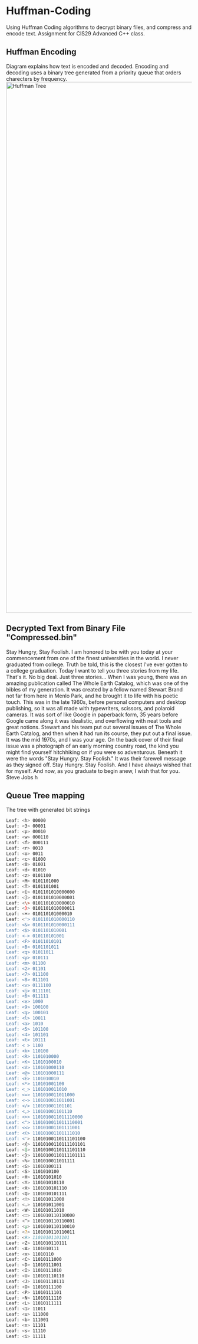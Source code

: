# Huffman-Coding
Using Huffman Coding algorithms to decrypt binary files, and compress and encode text. Assignment for CIS29 Advanced C++ class.

## Huffman Encoding
Diagram explains how text is encoded and decoded. Encoding and decoding uses a binary tree generated from a priority queue that orders charecters by frequency. 
<img width="1440" alt="Huffman Tree" src="https://i.stack.imgur.com/1fEJE.png">

## Decrypted Text from Binary File "Compressed.bin"
Stay Hungry, Stay Foolish.  I am honored to be with you today at your 
commencement from one of the finest universities in the world. I never 
graduated from college. Truth be told, this is the closest I've ever 
gotten to a college graduation. Today I want to tell you three stories 
from my life. That's it. No big deal. Just three stories... When I was 
young, there was an amazing publication called The Whole Earth Catalog, 
which was one of the bibles of my generation. It was created by a fellow 
named Stewart Brand not far from here in Menlo Park, and he brought it 
to life with his poetic touch. This was in the late 1960s, before personal
computers and desktop publishing, so it was all made with typewriters, 
scissors, and polaroid cameras. It was sort of like Google in paperback 
form, 35 years before Google came along it was idealistic, and overflowing
with neat tools and great notions.  Stewart and his team put out several 
issues of The Whole Earth Catalog, and then when it had run its course, they 
put out a final issue. It was the mid 1970s, and I was your age. On the back 
cover of their final issue was a photograph of an early morning country road, 
the kind you might find yourself hitchhiking on if you were so adventurous. 
Beneath it were the words "Stay Hungry. Stay Foolish." It was their farewell 
message as they signed off. Stay Hungry. Stay Foolish. And I have always 
wished that for myself. And now, as you graduate to begin anew, I wish that 
for you. Steve Jobs  h


## Queue Tree mapping
The tree with generated bit strings 
```bash
Leaf: <h> 00000
Leaf: <3> 00001
Leaf: <p> 00010
Leaf: <w> 000110
Leaf: <f> 000111
Leaf: <r> 0010
Leaf: <o> 0011
Leaf: <c> 01000
Leaf: <0> 01001
Leaf: <d> 01010
Leaf: <z> 0101100
Leaf: <M> 0101101000
Leaf: <T> 0101101001
Leaf: <[> 0101101010000000
Leaf: <]> 0101101010000001
Leaf: <\> 0101101010000010
Leaf: <)> 0101101010000011
Leaf: <+> 010110101000010
Leaf: <'> 0101101010000110
Leaf: <&> 0101101010000111
Leaf: <$> 0101101010001
Leaf: <-> 010110101001
Leaf: <F> 01011010101
Leaf: <B> 0101101011
Leaf: <q> 01011011
Leaf: <y> 010111
Leaf: <m> 01100
Leaf: <2> 01101
Leaf: <7> 011100
Leaf: <8> 011101
Leaf: <v> 0111100
Leaf: <j> 0111101
Leaf: <6> 011111
Leaf: <e> 1000
Leaf: <9> 100100
Leaf: <g> 100101
Leaf: <l> 10011
Leaf: <a> 1010
Leaf: <5> 101100
Leaf: <4> 101101
Leaf: <t> 10111
Leaf: < > 1100
Leaf: <k> 110100
Leaf: <R> 1101010000
Leaf: <K> 11010100010
Leaf: <V> 110101000110
Leaf: <@> 110101000111
Leaf: <E> 1101010010
Leaf: <*> 110101001100
Leaf: <_> 1101010011010
Leaf: <=> 1101010011011000
Leaf: <~> 1101010011011001
Leaf: </> 110101001101101
Leaf: <,> 110101001101110
Leaf: <>> 1101010011011110000
Leaf: <"> 1101010011011110001
Leaf: <<> 110101001101111001
Leaf: <(> 110101001101111010
Leaf: <'> 11010100110111101100
Leaf: <{> 11010100110111101101
Leaf: <|> 11010100110111101110
Leaf: <}> 11010100110111101111
Leaf: <%> 1101010011011111
Leaf: <G> 11010100111
Leaf: <S> 1101010100
Leaf: <H> 11010101010
Leaf: <Y> 110101010110
Leaf: <X> 1101010101110
Leaf: <Q> 1101010101111
Leaf: <!> 110101011000
Leaf: <.> 110101011001
Leaf: <W> 110101011010
Leaf: <:> 1101010110110000
Leaf: <^> 1101010110110001
Leaf: <;> 1101010110110010
Leaf: <?> 1101010110110011
Leaf: <#> 11010101101101
Leaf: <Z> 1101010110111
Leaf: <A> 1101010111
Leaf: <x> 11010110
Leaf: <C> 11010111000
Leaf: <D> 11010111001
Leaf: <I> 11010111010
Leaf: <U> 110101110110
Leaf: <J> 110101110111
Leaf: <O> 11010111100
Leaf: <P> 11010111101
Leaf: <N> 11010111110
Leaf: <L> 11010111111
Leaf: <1> 11011
Leaf: <u> 111000
Leaf: <b> 111001
Leaf: <n> 11101
Leaf: <s> 11110
Leaf: <i> 11111
```
